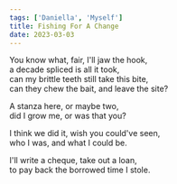 ```yaml
---
tags: ['Daniella', 'Myself']
title: Fishing For A Change
date: 2023-03-03
---
```


You know what, fair, I'll jaw the hook,  
a decade spliced is all it took,  
can my brittle teeth still take this bite,  
can they chew the bait, and leave the site?

A stanza here, or maybe two,  
did I grow me, or was that you?

I think we did it, wish you could've seen,  
who I was, and what I could be.

I'll write a cheque, take out a loan,  
to pay back the borrowed time I stole.  

